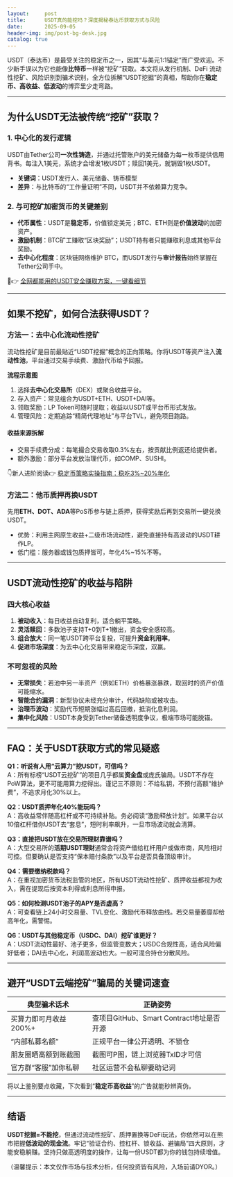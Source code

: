 ```yaml
---
layout:     post
title:      USDT真的能挖吗？深度揭秘泰达币获取方式与风险
date:       2025-09-05
header-img: img/post-bg-desk.jpg
catalog: true
---
```


USDT（泰达币）是最受关注的稳定币之一，因其“与美元1:1锚定”而广受欢迎。不少新手误以为它也能像**比特币**一样被“挖矿”获取。本文将从发行机制、DeFi 流动性挖矿、风险识别到骗术识别，全方位拆解“USDT挖掘”的真相，帮助你在**稳定币、高收益、低波动**的博弈里少走弯路。

---

## 为什么USDT无法被传统“挖矿”获取？

### 1. 中心化的发行逻辑  
USDT由Tether公司**一次性铸造**，并通过托管账户的美元储备为每一枚币提供信用背书。每注入1美元，系统才会增发1枚USDT；赎回1美元，就销毁1枚USDT。  
- **关键词**：USDT发行人、美元储备、铸币模型  
- **差异**：与比特币的“工作量证明”不同，USDT并不依赖算力竞争。

### 2. 与可挖矿加密货币的关键差别
- **代币属性**：USDT是**稳定币**，价值锁定美元；BTC、ETH则是**价值波动**的加密资产。  
- **激励机制**：BTC矿工赚取“区块奖励”；USDT持有者只能赚取利息或其他平台奖励。  
- **去中心化程度**：区块链网络维护 BTC，而USDT发行与**审计报告**始终掌握在Tether公司手中。

🎯👉 [全网都能用的USDT安全赚取方案，一键看细节](https://okxdog.com/)

---

## 如果不挖矿，如何合法获得USDT？

### 方法一：去中心化流动性挖矿  
流动性挖矿是目前最贴近“USDT挖掘”概念的正向策略。你将USDT等资产注入**流动性池**，平台通过交易手续费、激励代币给予回报。

**流程示意图**  
1. 选择**去中心化交易所**（DEX）或聚合收益平台。  
2. 存入资产：常见组合为USDT+ETH、USDT+DAI等。  
3. 领取奖励：LP Token可随时提取；收益以USDT或平台币形式发放。  
4. 管理风险：定期追踪“精简代理地址”与平台TVL，避免项目跑路。

#### 收益来源拆解  
- 交易手续费分成：每笔撮合交易收取0.3%左右，按贡献比例返还给提供者。  
- 额外激励：部分平台发放治理代币，如COMP、SUSHI。

👇新人进阶阅读👉 [稳定币策略实操指南：稳吃3%~20%年化](https://okxdog.com/)

### 方法二：他币质押再换USDT  
先用**ETH、DOT、ADA**等PoS币参与链上质押，获得奖励后再到交易所一键兑换USDT。  
- 优势：利用主网原生收益+二级市场流动性，避免直接持有高波动的USDT耕作LP。  
- 低门槛：服务器或钱包质押皆可，年化4%~15%不等。

---

## USDT流动性挖矿的收益与陷阱

### 四大核心收益
1. **被动收入**：每日收益自动复利，适合躺平策略。  
2. **灵活赎回**：多数池子支持T+0到T+1撤出，资金安全感较高。  
3. **组合放大**：同一笔USDT跨平台复投，可提升**资金利用率**。  
4. **促进市场深度**：为去中心化交易带来稳定币深度，双赢。

### 不可忽视的风险
- **无常损失**：若池中另一半资产（例如ETH）价格暴涨暴跌，取回时的资产价值可能缩水。  
- **智能合约漏洞**：新型协议未经充分审计，代码缺陷或被攻击。  
- **治理币波动**：奖励代币短期涨幅过高后回撤，抵消化息利润。  
- **集中化风险**：USDT本身受到Tether储备透明度争议，极端市场可能脱锚。

---

## FAQ：关于USDT获取方式的常见疑惑

**Q1：听说有人用“云算力”挖USDT，可信吗？**  
A：所有标榜“USDT云挖矿”的项目几乎都属**资金盘**或庞氏骗局。USDT不存在PoW算法，更不可能用算力挖得出。谨记三不原则：不给私钥，不预付高额“维护费”，不追求月化30%以上。

**Q2：USDT质押年化40%能玩吗？**  
A：高收益常伴随高杠杆或不可持续补贴。务必阅读“激励释放计划”。如果平台以10倍杠杆借你USDT去“套息”，短时利率飙升，一旦市场波动就会清算。

**Q3：直接把USDT放在交易所理财靠谱吗？**  
A：大型交易所的**活期USDT理财**通常会将资产借给杠杆用户或做市商，风险相对可控。但要确认是否支持“保本赔付条款”以及平台是否具备顶级审计。

**Q4：需要缴纳税款吗？**  
A：在重视加密货币法税监管的地区，所有USDT流动性挖矿、质押收益都视为收入，需在提现后按资本利得或利息所得申报。

**Q5：如何检测USDT池子的APY是否虚高？**  
A：可查看链上24小时交易量、TVL变化、激励代币释放曲线。若交易量萎靡却给高年化，需警惕。

**Q6：USDT与其他稳定币（USDC、DAI）挖矿谁更好？**  
A：USDT流动性最好、池子更多，但监管变数大；USDC合规性高，适合风险偏好低者；DAI去中心化，利润高波动也大。一般可混合持仓分散风险。

---

## 避开“USDT云端挖矿”骗局的关键词速查

| 典型骗术话术 | 正确姿势 |
| --- | --- |
| 买算力即可月收益200%+ | 查项目GitHub、Smart Contract地址是否开源 |
| “内部私募名额” | 正规平台一律公开透明、不锁仓 |
| 朋友圈晒高额到账截图 | 截图可P图，链上浏览器TxID才可信 |
| 官方群“客服”加你私聊 | 社区运营不会私聊要助记词 |

将以上鉴别要点收藏，下次看到“**稳定币高收益**”的广告就能秒辨真伪。

---

## 结语

**USDT挖掘=不能挖**，但通过流动性挖矿、质押置换等DeFi玩法，你依然可以在熊市把握**低波动的现金流**。牢记“验证合约、控杠杆、锁收益、避骗局”四大原则，才能安稳躺赚。坚持只做高透明度的操作，让每一份USDT都为你的钱包持续增值。

（温馨提示：本文仅作市场与技术分析，任何投资皆有风险，入场前请DYOR。）